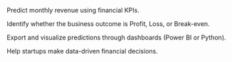 Predict monthly revenue using financial KPIs.

Identify whether the business outcome is Profit, Loss, or Break-even.

Export and visualize predictions through dashboards (Power BI or Python).

Help startups make data-driven financial decisions.
